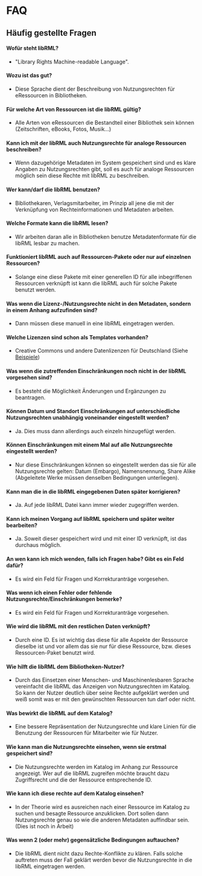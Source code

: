 # FAQ
## Häufig gestellte Fragen


#### Wofür steht libRML?

- "Library Rights Machine-readable Language".

#### Wozu ist das gut?

- Diese Sprache dient der Beschreibung von Nutzungsrechten für eRessourcen in Bibliotheken.

#### Für welche Art von Ressourcen ist die libRML gültig?

- Alle Arten von eRessourcen die Bestandteil einer Bibliothek sein können (Zeitschriften, eBooks, Fotos, Musik...)

#### Kann ich mit der libRML auch Nutzungsrechte für analoge Ressourcen beschreiben?

- Wenn dazugehörige Metadaten im System gespeichert sind und es klare Angaben zu Nutzungsrechten gibt, soll es auch für analoge Ressourcen möglich sein diese Rechte mit libRML zu beschreiben. 

#### Wer kann/darf die libRML benutzen?

- Bibliothekaren, Verlagsmitarbeiter, im Prinzip all jene die mit der Verknüpfung von Rechteinformationen und Metadaten arbeiten.

#### Welche Formate kann die libRML lesen?

- Wir arbeiten daran alle in Bibliotheken benutze Metadatenformate für die libRML lesbar zu machen. 

#### Funktioniert libRML auch auf Ressourcen-Pakete oder nur auf einzelnen Ressourcen? 

- Solange eine diese Pakete mit einer generellen ID für alle inbegriffenen Ressourcen verknüpft ist kann die libRML auch für solche Pakete benutzt werden.

#### Was wenn die Lizenz-/Nutzungsrechte nicht in den Metadaten, sondern in einem Anhang aufzufinden sind?

- Dann müssen diese manuell in eine libRML eingetragen werden.

#### Welche Lizenzen sind schon als Templates vorhanden?

- Creative Commons und andere Datenlizenzen für Deutschland (Siehe [Beispiele](tmpl/beispiele.markdown)) 

#### Was wenn die zutreffenden Einschränkungen noch nicht in der libRML vorgesehen sind?

- Es besteht die Möglichkeit Änderungen und Ergänzungen zu beantragen.

#### Können Datum und Standort Einschränkungen auf unterschiedliche Nutzungsrechten unabhängig voneinander eingestellt werden?

- Ja. Dies muss dann allerdings auch einzeln hinzugefügt werden.

#### Können Einschränkungen mit einem Mal auf alle Nutzungsrechte eingestellt werden?

- Nur diese Einschränkungen können so eingestellt werden das sie für alle Nutzungsrechte gelten: Datum (Embargo), Namensnennung, Share Alike (Abgeleitete Werke müssen denselben Bedingungen unterliegen).

#### Kann man die in die libRML eingegebenen Daten später korrigieren? 

- Ja. Auf jede libRML Datei kann immer wieder zugegriffen werden.

#### Kann ich meinen Vorgang auf libRML speichern und später weiter bearbeiten? 

- Ja. Soweit dieser gespeichert wird und mit einer ID verknüpft, ist das durchaus möglich.

#### An wen kann ich mich wenden, falls ich Fragen habe? Gibt es ein Feld dafür?

- Es wird ein Feld für Fragen und Korrekturanträge vorgesehen.

#### Was wenn ich einen Fehler oder fehlende Nutzungsrechte/Einschränkungen bemerke?

- Es wird ein Feld für Fragen und Korrekturanträge vorgesehen.

#### Wie wird die libRML mit den restlichen Daten verknüpft?

- Durch eine ID. Es ist wichtig das diese für alle Aspekte der Ressource dieselbe ist und vor allem das sie nur für diese Ressource, bzw. dieses Ressourcen-Paket benutzt wird.

#### Wie hilft die libRML dem Bibliotheken-Nutzer?

- Durch das Einsetzen einer Menschen- und Maschinenlesbaren Sprache vereinfacht die libRML das Anzeigen von Nutzungsrechten im Katalog. So kann der Nutzer deutlich über seine Rechte aufgeklärt werden und weiß somit was er mit den gewünschten Ressourcen tun darf oder nicht.

#### Was bewirkt die libRML auf dem Katalog?

- Eine bessere Repräsentation der Nutzungsrechte und klare Linien für die Benutzung der Ressourcen für Mitarbeiter wie für Nutzer.

#### Wie kann man die Nutzungsrechte einsehen, wenn sie erstmal gespeichert sind?

- Die Nutzungsrechte werden im Katalog im Anhang zur Ressource angezeigt. Wer auf die libRML zugreifen möchte braucht dazu Zugriffsrecht und die der Ressource entsprechende ID.

#### Wie kann ich diese rechte auf dem Katalog einsehen?

- In der Theorie wird es ausreichen nach einer Ressource im Katalog zu suchen und besagte Ressource anzuklicken. Dort sollen dann Nutzungsrechte genau so wie die anderen Metadaten auffindbar sein. (Dies ist noch in Arbeit)

#### Was wenn 2 (oder mehr) gegensätzliche Bedingungen auftauchen?

- Die libRML dient nicht dazu Rechte-Konflikte zu klären. Falls solche auftreten muss der Fall geklärt werden bevor die Nutzungsrechte in die libRML eingetragen werden.